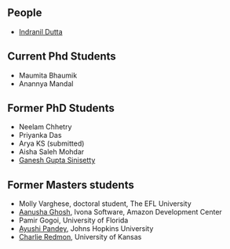 ## People
* [Indranil Dutta](indranil.md)

## Current Phd Students

* Maumita Bhaumik
* Anannya Mandal

<!--## Project fellows
* [Meghavarshini Krishnaswamy](https://scholar.google.co.in/citations?user=9HzdoS0AAAAJ&hl=en)
* [Seema Gorur Prasad](https://scholar.google.co.in/citations?user=ALtM_ngAAAAJ&hl=en)-->

<!--## Masters students
* Sarath M. Chandran
* Nayana Raj
-->
## Former PhD Students
* Neelam Chhetry
* Priyanka Das
* Arya KS (submitted)
* Aisha Saleh Mohdar
* [Ganesh Gupta Sinisetty](https://scholar.google.com/citations?user=8eeTZAYAAAAJ&hl=en)

## Former Masters students
<!--* Ushasi Banerjee-->
* Molly Varghese, doctoral student, The EFL University
* [Aanusha Ghosh](https://www.linkedin.com/in/aanusha-ghosh-96719557/), Ivona Software, Amazon Development Center
* Pamir Gogoi, University of Florida
* [Ayushi Pandey](https://scholar.google.co.in/citations?user=v_2A9F0AAAAJ&hl=en), Johns Hopkins University
* [Charlie Redmon](http://redmonc.github.io/), University of Kansas
<!--* Irfan Shailendra, University of Illinois at Urbana-Champaign-->
